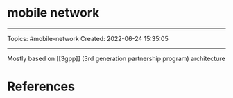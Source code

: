 # mobile network
---
Topics: #mobile-network
Created: 2022-06-24 15:35:05

---

Mostly based on [[3gpp]] (3rd generation partnership program) architecture

# References
